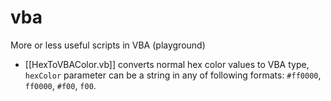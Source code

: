 # vba
More or less useful scripts in VBA (playground) 

- [[HexToVBAColor.vb]] converts normal hex color values to VBA type, `hexColor` parameter can be a string in any of following formats: `#ff0000`, `ff0000`, `#f00`, `f00`.

